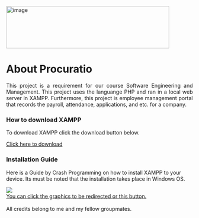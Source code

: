 <img width="440" height="114" alt="image" src="https://github.com/user-attachments/assets/4d26c2a2-c432-4497-9ff3-adf98a60d5b1" />
<h1>About Procuratio</h1>

<p align="justify">  
  This project is a requirement for our course Software Engineering and Management. This project uses the languange PHP and ran in a local web server in XAMPP. 
  Furthermore, this project is employee management portal that records the payroll, attendance, applications, and etc. for a company.
</p>

<div>
  <h3>How to download XAMPP</h3>
  <p>
    To download XAMPP click the download button below.
  </p>
  <a href="https://www.apachefriends.org" target="_blank" rel="noopener noreferrer">
    Click here to download
  </a>

  <h3>Installation Guide</h3>
  <p>
    Here is a Guide by Crash Programming on how to install XAMPP to your device. Its must be noted that the installation takes place in Windows OS.
  </p>
  
  <a href="https://www.youtube.com/watch?v=r0lDDeVkaks" target="_blank" rel="noopener noreferrer">
    <img src="https://i.ytimg.com/an_webp/r0lDDeVkaks/mqdefault_6s.webp?du=3000&sqp=CKve_ccG&rs=AOn4CLBcMiAnMnVoogzcetRiU22zeXZxNg" >
    <br>
    You can click the graphics to be redirected or this button.
  </a>
</div>

<br>
All credits belong to me and my fellow groupmates.
